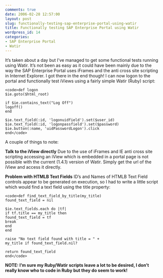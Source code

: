 ```yaml
---
comments: true
date: 2006-02-28 12:57:00
layout: post
slug: functionally-testing-sap-enterprise-portal-using-watir
title: Functionally testing SAP Enterprise Portal using Watir
wordpress_id: 14
categories:
- SAP Enterprise Portal
- Watir
---
```


It’s taken about a day but I’ve managed to get some functional tests running using Watir. It’s not been as easy as it could have been mainly due to the way the SAP Enterprise Portal uses iFrames and the anti cross site scripting in Internet Explorer. I got there in the end though! I can now logon to the portal and functionally test iViews using a fairly simple Watir (Ruby) script:

    
    <code>def logon
    $ie.goto($html_root)
    
    if $ie.contains_text("Log Off")
    logoff()
    end
    
    $ie.text_field(:id, 'logonuidfield').set($user_id)
    $ie.text_field(:id, 'logonpassfield').set($password)
    $ie.button(:name, 'uidPasswordLogon').click
    end</code>


A couple of things to note:

**Talk to the iView directly**
Due to the use of iFrames and IE anti cross site scripting accessing an iView which is embedded in a portal page is not possible with the current (1.4.1) version of Watir.  Simply get the url of the iView and access it directly.

**Problem with HTMLB Text Fields**
ID’s and Names of HTMLB Text Field controls appear to be generated on execution, so I had to write a little script which would find a text field using the title property:

    
    <code>def find_text_field_by_title(my_title)
    found_text_field = nil
    
    $ie.text_fields.each do |tf|
    if tf.title == my_title then
    found_text_field = tf
    break
    end
    end
    
    raise "No text field found with title = " +
    my_title if found_text_field.nil?
    
    return found_text_field
    end</code>


**NOTE: I’m sure my Ruby/Watir scripts leave a lot to be desired, I don’t really know who to code in Ruby but they do seem to work!**
